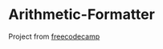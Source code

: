 # Arithmetic-Formatter
Project from [freecodecamp](https://www.freecodecamp.org/learn/scientific-computing-with-python/scientific-computing-with-python-projects/arithmetic-formatter)
